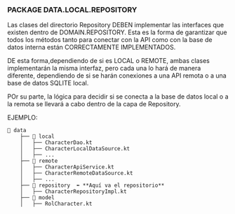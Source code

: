 ### PACKAGE DATA.LOCAL.REPOSITORY

Las clases del directorio Repository DEBEN implementar las interfaces que existen dentro de DOMAIN.REPOSITORY.
Esta es la forma de garantizar que todos los métodos tanto para conectar con la API como con la base de datos interna están CORRECTAMENTE IMPLEMENTADOS.

DE esta forma,dependiendo de si es LOCAL o REMOTE, ambas clases implementarán la misma interfaz, pero cada una lo hará de manera diferente,
dependiendo de si se harán conexiones a una API remota o a una base de datos SQLITE local.

POr su parte, la lógica para decidir si se conecta a la base de datos local o a la remota se llevará a cabo dentro de la capa de Repository.

EJEMPLO:

```
📁 data
    ├── 📁 local
    │   ├── CharacterDao.kt
    │   ├── CharacterLocalDataSource.kt
    │   ├── ...
    ├── 📁 remote
    │   ├── CharacterApiService.kt
    │   ├── CharacterRemoteDataSource.kt
    │   ├── ...
    ├── 📁 repository  ⬅️ **Aquí va el repositorio**
    │   ├── CharacterRepositoryImpl.kt
    ├── 📁 model
    │   ├── RolCharacter.kt

```